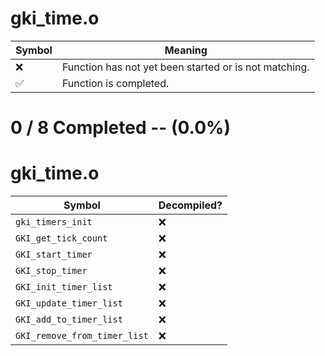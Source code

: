 # gki_time.o
| Symbol | Meaning 
| ------------- | ------------- 
| :x: | Function has not yet been started or is not matching. 
| :white_check_mark: | Function is completed. 


# 0 / 8 Completed -- (0.0%)
# gki_time.o
| Symbol | Decompiled? |
| ------------- | ------------- |
| `gki_timers_init` | :x: |
| `GKI_get_tick_count` | :x: |
| `GKI_start_timer` | :x: |
| `GKI_stop_timer` | :x: |
| `GKI_init_timer_list` | :x: |
| `GKI_update_timer_list` | :x: |
| `GKI_add_to_timer_list` | :x: |
| `GKI_remove_from_timer_list` | :x: |
